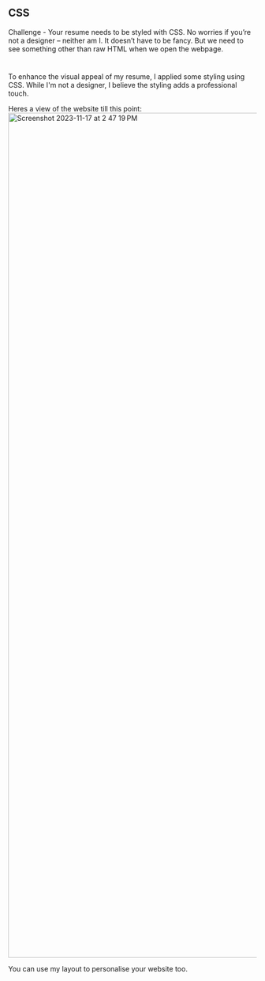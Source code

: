 ## CSS

Challenge - Your resume needs to be styled with CSS. No worries if you’re not a designer – neither am I. It doesn’t have to be fancy. But we need to see something other than raw HTML when we open the webpage.

#

To enhance the visual appeal of my resume, I applied some styling using CSS. While I'm not a designer, I believe the styling adds a professional touch. 

Heres a view of the website till this point:
<img width="1710" alt="Screenshot 2023-11-17 at 2 47 19 PM" src="https://github.com/JoelSamson/Cloud-Resume-Challenge/assets/55976489/74e94e86-40ba-4614-8cf1-2eec01be339a">

You can use my layout to personalise your website too.
